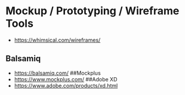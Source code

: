 # Mockup / Prototyping / Wireframe Tools
* https://whimsical.com/wireframes/

## Balsamiq
* https://balsamiq.com/
##Mockplus
* https://www.mockplus.com/
##Adobe XD
* https://www.adobe.com/products/xd.html
